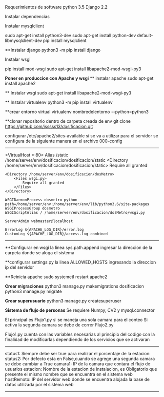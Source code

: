 Requerimientos de software
python 3.5
Django 2.2

Instalar dependencias

Instalar mysqlclient

sudo apt-get install python3-dev
sudo apt-get install python-dev default-libmysqlclient-dev
pip install mysqlclient

**Instalar django
python3 -m pip install django

Instalar wsgi

pip install mod-wsgi
sudo apt-get install libapache2-mod-wsgi-py3

**Poner en produccion con Apache y wsgi**
** instalar apache 
sudo apt-get install apache2

** Instalar wsgi
sudo apt-get install libapache2-mod-wsgi-py3

** Instalar virtualenv
python3 -m pip install virtualenv

**crear entorno virtual
virtualenv nombredelentorno --python=python3

**clonar repositorio dentro de carpeta creada de env
git clone https://github.com/isssss13/dosificacion.git

configurar /etc/apache2/sites-available
si se va a utilizar para el servidor se configura de la siguiente manera en el archivo 000-config
*****************************************************************************************************
<VirtualHost *:80>
    Alias /static /home/server/env/dosificacion/dosificacion/static
    <Directory /home/server/env/dosificacion/dosificacion/static>
        Require all granted
    </Directory>

    <Directory /home/server/env/dosificacion/dosMetro>
        <Files wsgi.py>
            Require all granted
        </Files>
    </Directory>

    WSGIDaemonProcess dosmetro python-path=/home/server/env:/home/server/env/lib/python3.6/site-packages
    WSGIProcessGroup dosmetro
    WSGIScriptAlias / /home/server/env/dosificacion/dosMetro/wsgi.py

    ServerAdmin webmaster@localhost
        
    ErrorLog ${APACHE_LOG_DIR}/error.log
    CustomLog ${APACHE_LOG_DIR}/access.log combined

</VirtualHost>

****************************************************************************************************

**Configurar en wsgi la linea sys.path.append ingresar la direccion de la carpeta donde se aloga el sistema

**configurar settings.py la linea ALLOWED_HOSTS ingresando la direccion ip del servidor

**Reinicia apache
sudo systemctl restart apache2

**Crear migraciones**
python3 manage.py makemigrations dosificacion
python3 manage.py migrate

**Crear superusuario**
python3 manage.py createsuperuser

**Sistema de flujo de personas**
Se requiere Numpy, CV2 y mysql.connector

El principal es Flujo1.py si se maneja una sola camara para el conteo
Si activa la segunda camara se debe de correr Flujo2.py

Flujo1.py cuenta con las variables necesarias al principio del codigo con la finalidad de modificarlas dependiendo de los servicios que se activaran

*****************************************************************
status1: Siempre debe ser true para realizar el porcentaje de la estacion
status2: Por defecto esta en False,cuando se agrege una segunda camara se debe cambiar a True
camara1: IP de la camara que contara el flujo de usuarios
estacion: Nombre de la estacion de instalacion, es Obligatorio que presente el mismo nombre que se encuentra en el sistema web
hostRemoto: IP del servidor web donde se encuentra alojada la base de datos utilizada por el sistema web
*****************************************************************

